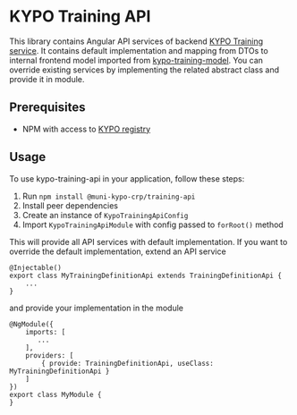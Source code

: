 # KYPO Training API

This library contains Angular API services of backend [KYPO Training service](https://gitlab.ics.muni.cz/kypo-crp/backend-java/kypo2-training).
It contains default implementation and mapping from DTOs to internal frontend model imported from [kypo-training-model](https://gitlab.ics.muni.cz/kypo-crp/frontend-angular/models/kypo-training-model).
You can override existing services by implementing the related abstract class and provide it in module.


## Prerequisites

* NPM with access to [KYPO registry](https://projects.ics.muni.cz/projects/kbase/knowledgebase/articles/153)

## Usage

To use kypo-training-api in your application, follow these steps:

1. Run `npm install @muni-kypo-crp/training-api`
2. Install peer dependencies
3. Create an instance of `KypoTrainingApiConfig`
4. Import `KypoTrainingApiModule` with config passed to `forRoot()` method

This will provide all API services with default implementation. If you want to override the default implementation, extend an API service

```
@Injectable()
export class MyTrainingDefinitionApi extends TrainingDefinitionApi {
    ...
}
```

and provide your implementation in the module 

```
@NgModule({
    imports: [
       ...
    ],
    providers: [
        { provide: TrainingDefinitionApi, useClass: MyTrainingDefinitionApi }
    ]
})
export class MyModule {
}

```


